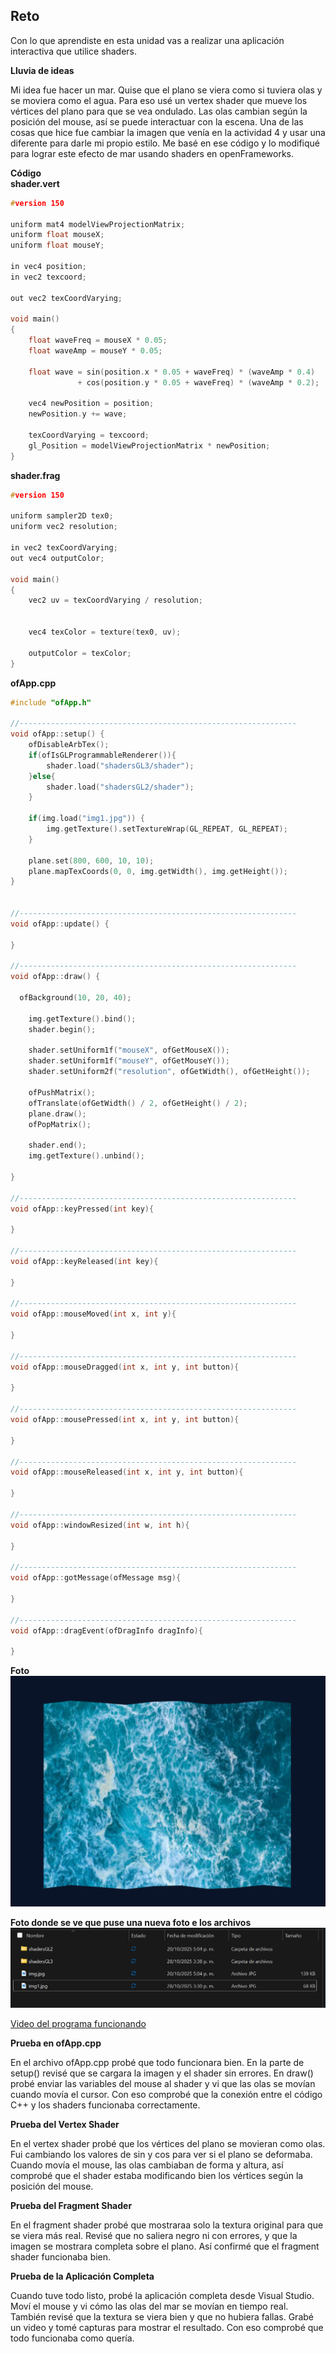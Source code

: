 ## Reto  

Con lo que aprendiste en esta unidad vas a realizar una aplicación interactiva que utilice shaders.

**Lluvia de ideas**  

Mi idea fue hacer un mar. Quise que el plano se viera como si tuviera olas y se moviera como el agua. Para eso usé un vertex shader que mueve los vértices del plano para que se vea ondulado. Las olas cambian según la posición del mouse, así se puede interactuar con la escena. Una de las cosas que hice fue cambiar la imagen que venía en la actividad 4 y usar una diferente para darle mi propio estilo. Me basé en ese código y lo modifiqué para lograr este efecto de mar usando shaders en openFrameworks.

**Código**    
**shader.vert**
````cpp
#version 150

uniform mat4 modelViewProjectionMatrix;
uniform float mouseX;
uniform float mouseY;

in vec4 position;
in vec2 texcoord;

out vec2 texCoordVarying;

void main()
{
    float waveFreq = mouseX * 0.05;
    float waveAmp = mouseY * 0.05;

    float wave = sin(position.x * 0.05 + waveFreq) * (waveAmp * 0.4)
               + cos(position.y * 0.05 + waveFreq) * (waveAmp * 0.2);

    vec4 newPosition = position;
    newPosition.y += wave;

    texCoordVarying = texcoord;
    gl_Position = modelViewProjectionMatrix * newPosition;
}
````
**shader.frag**   
````cpp
#version 150

uniform sampler2D tex0;
uniform vec2 resolution;

in vec2 texCoordVarying;
out vec4 outputColor;

void main()
{
    vec2 uv = texCoordVarying / resolution;


    vec4 texColor = texture(tex0, uv);

    outputColor = texColor;
}
````
**ofApp.cpp**
````cpp
#include "ofApp.h"

//--------------------------------------------------------------
void ofApp::setup() {
	ofDisableArbTex();
	if(ofIsGLProgrammableRenderer()){
		shader.load("shadersGL3/shader");
	}else{
		shader.load("shadersGL2/shader");
	}

	if(img.load("img1.jpg")) {
		img.getTexture().setTextureWrap(GL_REPEAT, GL_REPEAT);
	}

	plane.set(800, 600, 10, 10);
	plane.mapTexCoords(0, 0, img.getWidth(), img.getHeight());
}


//--------------------------------------------------------------
void ofApp::update() {
	
}

//--------------------------------------------------------------
void ofApp::draw() {
	
  ofBackground(10, 20, 40);

	img.getTexture().bind();
	shader.begin();

	shader.setUniform1f("mouseX", ofGetMouseX());
	shader.setUniform1f("mouseY", ofGetMouseY());
	shader.setUniform2f("resolution", ofGetWidth(), ofGetHeight());

	ofPushMatrix();
	ofTranslate(ofGetWidth() / 2, ofGetHeight() / 2);
	plane.draw();
	ofPopMatrix();

	shader.end();
	img.getTexture().unbind();
	
}

//--------------------------------------------------------------
void ofApp::keyPressed(int key){
	
}

//--------------------------------------------------------------
void ofApp::keyReleased(int key){

}

//--------------------------------------------------------------
void ofApp::mouseMoved(int x, int y){
	
}

//--------------------------------------------------------------
void ofApp::mouseDragged(int x, int y, int button){

}

//--------------------------------------------------------------
void ofApp::mousePressed(int x, int y, int button){

}

//--------------------------------------------------------------
void ofApp::mouseReleased(int x, int y, int button){

}

//--------------------------------------------------------------
void ofApp::windowResized(int w, int h){

}

//--------------------------------------------------------------
void ofApp::gotMessage(ofMessage msg){

}

//--------------------------------------------------------------
void ofApp::dragEvent(ofDragInfo dragInfo){ 

}
````

**Foto**  
![alt text](<../imagenes/Captura de pantalla 2025-10-28 153857.png>)

**Foto donde se ve que puse una nueva foto e los archivos**  
![alt text](<../imagenes/Captura de pantalla 2025-10-28 154812.png>)

[Video del programa funcionando](https://youtu.be/Co1o8V9daRU)
  
**Prueba en ofApp.cpp**   

En el archivo ofApp.cpp probé que todo funcionara bien. En la parte de setup() revisé que se cargara la imagen y el shader sin errores. En draw() probé enviar las variables del mouse al shader y vi que las olas se movían cuando movía el cursor. Con eso comprobé que la conexión entre el código C++ y los shaders funcionaba correctamente.

**Prueba del Vertex Shader**      

En el vertex shader probé que los vértices del plano se movieran como olas. Fui cambiando los valores de sin y cos para ver si el plano se deformaba. Cuando movía el mouse, las olas cambiaban de forma y altura, así comprobé que el shader estaba modificando bien los vértices según la posición del mouse.

**Prueba del Fragment Shader**       

En el fragment shader probé que mostraraa solo la textura original para que se viera más real. Revisé que no saliera negro ni con errores, y que la imagen se mostrara completa sobre el plano. Así confirmé que el fragment shader funcionaba bien.

**Prueba de la Aplicación Completa**    

Cuando tuve todo listo, probé la aplicación completa desde Visual Studio. Moví el mouse y vi cómo las olas del mar se movían en tiempo real. También revisé que la textura se viera bien y que no hubiera fallas. Grabé un video y tomé capturas para mostrar el resultado. Con eso comprobé que todo funcionaba como quería.